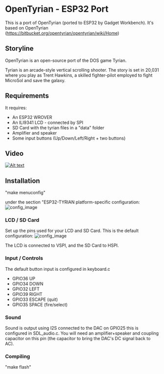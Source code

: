 # OpenTyrian - ESP32 Port

This is a port of OpenTyrian (ported to ESP32 by Gadget Workbench).
It's based on OpenTyrian (https://bitbucket.org/opentyrian/opentyrian/wiki/Home)

## Storyline

OpenTyrian is an open-source port of the DOS game Tyrian.

Tyrian is an arcade-style vertical scrolling shooter.  The story is set
in 20,031 where you play as Trent Hawkins, a skilled fighter-pilot employed
to fight MicroSol and save the galaxy.

## Requirements
It requires:
 - An ESP32 WROVER 
 - An ILI9341 LCD - connected by SPI
 - SD Card with the tyrian files in a "data" folder
 - Amplifier and speaker
 - Some input buttons (Up/Down/Left/Right + two buttons)



## Video

[![Alt text](https://img.youtube.com/vi/UL5eTUv7SZE/0.jpg)](https://www.youtube.com/watch?v=UL5eTUv7SZE)


## Installation

"make menuconfig"

under the section "ESP32-TYRIAN platform-specific configuration:
![config_image](https://github.com/jkirsons/OpenTyrian/raw/master/documents/config_1.png)

### LCD / SD Card
Set up the pins used for your LCD and SD Card.  This is the default configuration:
![config_image](https://github.com/jkirsons/OpenTyrian/raw/master/documents/config_2.png)

The LCD is connected to VSPI, and the SD Card to HSPI.

### Input / Controls
The default button input is configured in keyboard.c
- GPIO36 UP
- GPIO34 DOWN
- GPIO32 LEFT
- GPIO39 RIGHT
- GPIO33 ESCAPE (quit)
- GPIO35 SPACE (fire/select)

### Sound
Sound is output using I2S connected to the DAC on GPIO25 this is configured in SDL_audio.c.  You will need an amplifier+speaker and coupling capacitor on this pin (the capacitor to bring the DAC's DC signal back to AC).

### Compiling
"make flash"

